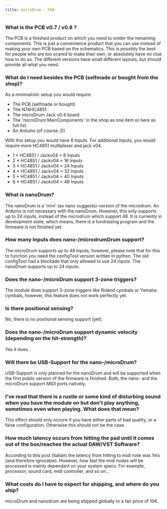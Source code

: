 ```yaml
---
title: microDrum - FAQ
---
```

### What is the PCB v0.7 / v0.8 ?
The PCB is a finished product on which you need to solder the remaining components.
This is just a convenience product that you can use instead of making your own
PCB based on the schematics.
This is possibly the best for people who are too scared to make their own, or
absolutely have no clue how to do so.
The different versions have small different layouts, but should provide all what
you need.

### What do I need besides the PCB (selfmade or bought from the shop)?
As a minimalistic setup you would require:

* The PCB (selfmade or bought)
* The N74HC4851
* The microDrum Jack v0.4 board
* The 'microDrum MainComponents' in the shop as one item or here as full list.
* An Arduino (of course ;D)

With this setup you would have 8 Inputs. For additional Inputs, you would require
more HC4851 multiplexer and jack v04.

* 1 * HC4851 / Jackv04 = 8 Inputs
* 2 * HC4851 / Jackv04 = 16 Inputs
* 3 * HC4851 / Jackv04 = 24 Inputs
* 4 * HC4851 / Jackv04 = 32 Inputs
* 5 * HC4851 / Jackv04 = 40 Inputs
* 6 * HC4851 / Jackv04 = 48 Inputs

### What is nanoDrum?
The nanoDrum is a 'mini' (as nano suggests)-version of the microdrum.
An Arduino is not necessary with the nanoDrum.
However, this only supports up to 24 inputs, instead of the microdrum which
support 48.
It is currently in development state, which means, there is a fundraising program
and the firmware is not finished yet.

### How many Inputs does nano-/microdrumDrum support?
The microDrum supports up to 48 inputs, however, please note that for this to
function you need the configTool version written in python.
The old configTool had a blockade that only allowed to use 24 inputs.
The nanoDrum supports up to 24 inputs.

### Does the nano-/microDrum support 3-zone triggers?
The module does support 3-zone triggers like Roland cymbals or Yamaha cymbals,
however, this feature does not work perfectly yet.

### Is there positional sensing?
No, there is no positional sensing support (yet).

### Does the nano-/microDrum support dynamic velocity (depending on the hit-strength)?
Yes it does.

### Will there be USB-Support for the nano-/microDrum?
USB-Support is only planned for the nanoDrum and will be supported when the first
public version of the firmware is finished.
Both, the nano- and the microDrum support MIDI ports natively.

### I've read that there is a rustle or some kind of disturbing sound when you have the module on but don't play anything, sometimes even when playing. What does that mean?
This effect should only occure if you have either parts of bad quality,
or a false configuration. Otherwise this should not be the case.

### How much latency occurs from hitting the pad until it comes out of the box/reaches the actual DAW/VST Software?
According to this post (italian) the latency from hitting to midi note was 1ms
(and therefore ignorable).
However, how fast the midi nodes will be processed is mainly dependant on your
system specs.
For example, processor, sound card, midi controller, and so on...

### What costs do I have to expect for shipping, and where do you ship?
microDrum and nanodrum are being shipped globally to a fair price of 10€.
